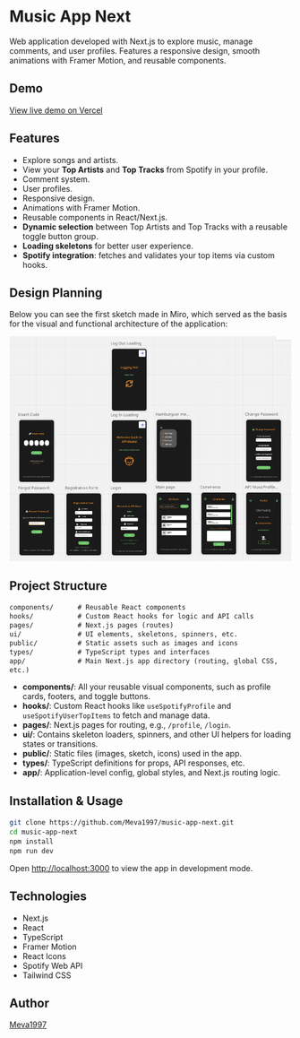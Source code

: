 # Music App Next

Web application developed with Next.js to explore music, manage comments, and user profiles. Features a responsive design, smooth animations with Framer Motion, and reusable components.

## Demo

[View live demo on Vercel](https://music-app-next-rust.vercel.app/login)

## Features

- Explore songs and artists.
- View your **Top Artists** and **Top Tracks** from Spotify in your profile.
- Comment system.
- User profiles.
- Responsive design.
- Animations with Framer Motion.
- Reusable components in React/Next.js.
- **Dynamic selection** between Top Artists and Top Tracks with a reusable toggle button group.
- **Loading skeletons** for better user experience.
- **Spotify integration**: fetches and validates your top items via custom hooks.

## Design Planning

Below you can see the first sketch made in Miro, which served as the basis for the visual and functional architecture of the application:

![Initial app sketch](/public/sketch.png)

## Project Structure

```
components/      # Reusable React components
hooks/           # Custom React hooks for logic and API calls
pages/           # Next.js pages (routes)
ui/              # UI elements, skeletons, spinners, etc.
public/          # Static assets such as images and icons
types/           # TypeScript types and interfaces
app/             # Main Next.js app directory (routing, global CSS, etc.)
```

- **components/**: All your reusable visual components, such as profile cards, footers, and toggle buttons.
- **hooks/**: Custom React hooks like `useSpotifyProfile` and `useSpotifyUserTopItems` to fetch and manage data.
- **pages/**: Next.js pages for routing, e.g., `/profile`, `/login`.
- **ui/**: Contains skeleton loaders, spinners, and other UI helpers for loading states or transitions.
- **public/**: Static files (images, sketch, icons) used in the app.
- **types/**: TypeScript definitions for props, API responses, etc.
- **app/**: Application-level config, global styles, and Next.js routing logic.

## Installation & Usage

```bash
git clone https://github.com/Meva1997/music-app-next.git
cd music-app-next
npm install
npm run dev
```

Open [http://localhost:3000](http://localhost:3000) to view the app in development mode.

## Technologies

- Next.js
- React
- TypeScript
- Framer Motion
- React Icons
- Spotify Web API
- Tailwind CSS

## Author

[Meva1997](https://github.com/Meva1997)
